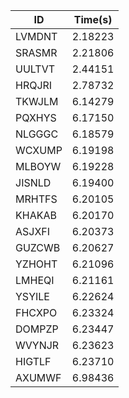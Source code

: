 |ID|Time(s)|
|-|-|
|LVMDNT|2.18223|
|SRASMR|2.21806|
|UULTVT|2.44151|
|HRQJRI|2.78732|
|TKWJLM|6.14279|
|PQXHYS|6.17150|
|NLGGGC|6.18579|
|WCXUMP|6.19198|
|MLBOYW|6.19228|
|JISNLD|6.19400|
|MRHTFS|6.20105|
|KHAKAB|6.20170|
|ASJXFI|6.20373|
|GUZCWB|6.20627|
|YZHOHT|6.21096|
|LMHEQI|6.21161|
|YSYILE|6.22624|
|FHCXPO|6.23324|
|DOMPZP|6.23447|
|WVYNJR|6.23623|
|HIGTLF|6.23710|
|AXUMWF|6.98436|
